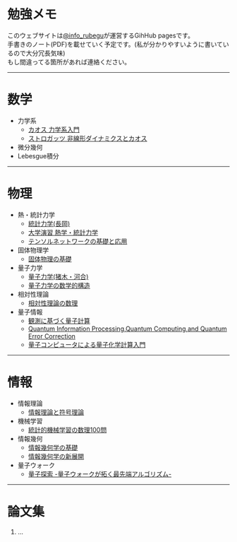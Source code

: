 # 勉強メモ

このウェブサイトは[@info_rubegu](https://twitter.com/info_rubegu)が運営するGihHub pagesです。  
手書きのノート(PDF)を載せていく予定です。(私が分かりやすいように書いているので大分冗長気味)  
もし間違ってる箇所があれば連絡ください。  

***
# 数学
- 力学系
    - [カオス 力学系入門](https://yuuki-ichimiya.github.io/Math/Thermal_Statistical_Mechanics/978_4621065426)
    - [ストロガッツ 非線形ダイナミクスとカオス](https://yuuki-ichimiya.github.io/Math/Thermal_Statistical_Mechanics/978_4621085806)
- 微分幾何
- Lebesgue積分

***
# 物理
- 熱・統計力学
    - [統計力学(長岡)](https://yuuki-ichimiya.github.io/Physics/Thermal_Statistical_Mechanics/978-4000299091)
    - [大学演習 熱学・統計力学](https://yuuki-ichimiya.github.io/Physics/Thermal_Statistical_Mechanics/978_4785380328)
    - [テンソルネットワークの基礎と応用](https://yuuki-ichimiya.github.io/Physics/Thermal_Statistical_Mechanics/978_4781915159)
- 固体物理学
    - [固体物理の基礎](https://yuuki-ichimiya.github.io/Physics/Solid_State_Physics/978_4842701981)
- 量子力学
    - [量子力学(猪木・河合)](https://yuuki-ichimiya.github.io/Physics/Quantum_Mechanics/978_4061532090)
    - [量子力学の数学的構造](https://yuuki-ichimiya.github.io/Physics/Quantum_Mechanics/978_4254136777)
- 相対性理論
    - [相対性理論の数理](https://yuuki-ichimiya.github.io/Physics/Theory_of_Relativity/978_4535789289)
- 量子情報
    - [観測に基づく量子計算](https://yuuki-ichimiya.github.io/Physics/Quantum_Information/978_4339028706)
    - [Quantum Information Processing,Quantum Computing,and Quantum Error Correction](https://yuuki-ichimiya.github.io/Physics/Quantum_Information/978_0128219829)
    - [量子コンピュータによる量子化学計算入門](https://yuuki-ichimiya.github.io/Physics/Quantum_Information/978_4065218273)

***
# 情報
- 情報理論
    - [情報理論と符号理論](https://yuuki-ichimiya.github.io/Information/Information_Theory/978_4621063422)
- 機械学習
    - [統計的機械学習の数理100問](https://yuuki-ichimiya.github.io/Information/Machine_Learning/978_4320125070)
- 情報幾何
    - [情報幾何学の基礎](https://yuuki-ichimiya.github.io/Information/Information_Geometry/978_4320114517)
    - [情報幾何学の新展開](https://yuuki-ichimiya.github.io/Information/Information_Geometry/978_4781914633)
- 量子ウォーク
    - [量子探索 -量子ウォークが拓く最先端アルゴリズム-](https://yuuki-ichimiya.github.io/Information/Quantum_Walk/978_4764906303)

***
# 論文集
1. ...


<!-- https://qiita.com/tbpgr/items/989c6badefff69377da7 -->
